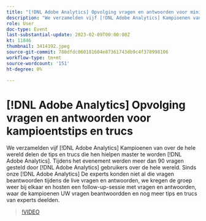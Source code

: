 ```yaml
---
title: "[!DNL Adobe Analytics] Opvolging vragen en antwoorden voor miniatuurtips en trucs"
description: "We verzamelden vijf [!DNL Adobe Analytics] Kampioenen van over de hele wereld delen de tips en trucs die hen hielpen master te worden [!DNL Adobe Analytics]. During the event, over 90 questions were asked by [!DNL Adobe Analytics] gebruikers over de hele wereld. Sinds onze [!DNL Adobe Analytics] De experts konden niet al die vragen beantwoorden tijdens de live vragen en antwoorden, we kregen de groep weer samen en hosten een vervolgsessie voor vragen en antwoorden, waar de kampioenen UW vragen beantwoord en nog meer tips en trucs van experts deelden."
role: User
doc-type: Event
last-substantial-update: 2023-02-09T00:00:00Z
kt: 11846
thumbnail: 3414192.jpeg
source-git-commit: 780dfdc060181604e87361743db9c4f378998106
workflow-type: tm+mt
source-wordcount: '151'
ht-degree: 0%

---
```



# [!DNL Adobe Analytics] Opvolging vragen en antwoorden voor kampioentstips en trucs

We verzamelden vijf [!DNL Adobe Analytics] Kampioenen van over de hele wereld delen de tips en trucs die hen hielpen master te worden [!DNL Adobe Analytics]. Tijdens het evenement werden meer dan 90 vragen gesteld door [!DNL Adobe Analytics] gebruikers over de hele wereld. Sinds onze [!DNL Adobe Analytics] De experts konden niet al die vragen beantwoorden tijdens de live vragen en antwoorden, we kregen de groep weer bij elkaar en hosten een follow-up-sessie met vragen en antwoorden, waar de kampioenen UW vragen beantwoordden en nog meer tips en trucs van experts deelden.

>[!VIDEO](https://video.tv.adobe.com/v/3414192/?quality=12&learn=on)
